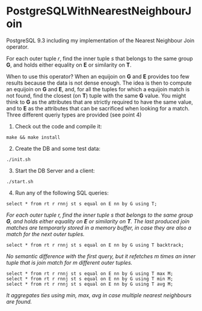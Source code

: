 # PostgreSQLWithNearestNeighbourJoin
PostgreSQL 9.3 including my implementation of the Nearest Neighbour Join operator.

For each outer tuple _r_, find the inner tuple _s_ that belongs to the same group __G__, and holds either equality on __E__ or similarity on __T__.

When to use this operator? When an equijoin on __G__ and __E__ provides too few results because the data is not dense enough. The idea is then to compute an equijoin on __G__ and __E__, and, for all the tuples for which a equijoin match is not found, find the closest (on __T__) tuple with the same __G__ value. You might think to __G__ as the attributes that are strictly required to have the same value, and to __E__ as the attributes that can be sacrificed when looking for a match.   
Three different queriy types are provided (see point 4)


1) Check out the code and compile it:
```
make && make install
```

2) Create the DB and some test data:
```
./init.sh
```


3) Start the DB Server and a client:
```
./start.sh
```


4) Run any of the following SQL queries:
```
select * from rt r rnnj st s equal on E nn by G using T;
```
_For each outer tuple r, find the inner tuple s that belongs to the same group __G__, and holds either equality on __E__ or similarity on __T__. The last produced join matches are temporarly stored in a memory buffer, in case they are also a match for the next outer tuples._


```
select * from rt r rnnj st s equal on E nn by G using T backtrack;
```
_No semantic difference with the first query, but it refetches m times an inner tuple that is join match for m different outer tuples._


```
select * from rt r rnnj st s equal on E nn by G using T max M;
select * from rt r rnnj st s equal on E nn by G using T min M;
select * from rt r rnnj st s equal on E nn by G using T avg M;
```
_It aggregates ties using min, max, avg in case multiple nearest neighbours are found._
